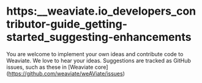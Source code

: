 # https:\_\_weaviate.io_developers_contributor-guide_getting-started_suggesting-enhancements

You are welcome to implement your own ideas and contribute code to Weaviate. We love to hear your ideas. Suggestions are tracked as GitHub issues, such as these in \[Weaviate core\] (https://github.com/weaviate/weAViate/issues)
